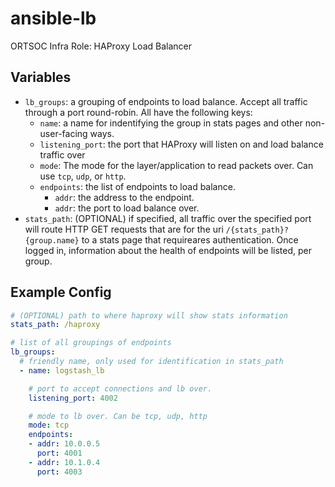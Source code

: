 # ansible-lb
ORTSOC Infra Role: HAProxy Load Balancer

## Variables

* `lb_groups`: a grouping of endpoints to load balance. Accept all traffic through a port round-robin. All have the following keys:
    * `name`: a name for indentifying the group in stats pages and other non-user-facing ways.
    * `listening_port`: the port that HAProxy will listen on and load balance traffic over
    * `mode`: The mode for the layer/application to read packets over. Can use `tcp`, `udp`, or `http`.
    * `endpoints`: the list of endpoints to load balance.
        * `addr`: the address to the endpoint.
        * `addr`: the port to load balance over.
* `stats_path`: (OPTIONAL) if specified, all traffic over the specified port will route HTTP GET requests that are for the uri `/{stats_path}?{group.name}` to a stats page that requireares authentication. Once logged in, information about the health of endpoints will be listed, per group.
## Example Config

```yml
# (OPTIONAL) path to where haproxy will show stats information
stats_path: /haproxy

# list of all groupings of endpoints
lb_groups:
  # friendly name, only used for identification in stats_path
  - name: logstash_lb

    # port to accept connections and lb over.
    listening_port: 4002

    # mode to lb over. Can be tcp, udp, http
    mode: tcp
    endpoints:
    - addr: 10.0.0.5
      port: 4001
    - addr: 10.1.0.4
      port: 4003
```